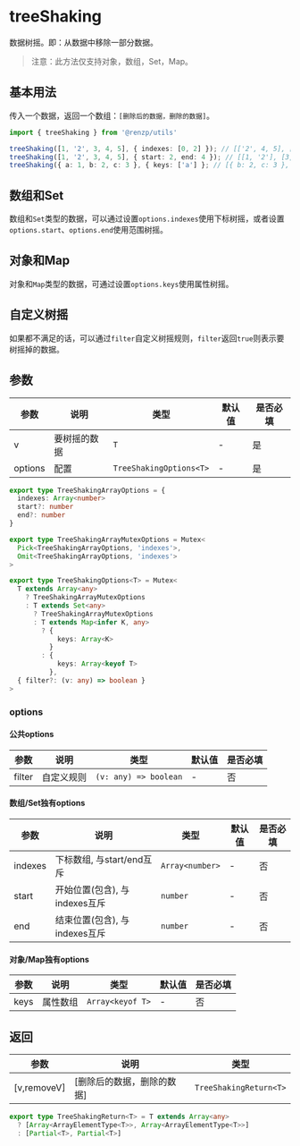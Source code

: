 # treeShaking

数据树摇。即：从数据中移除一部分数据。

> 注意：此方法仅支持对象，数组，Set，Map。

## 基本用法

传入一个数据，返回一个数组：`[删除后的数据，删除的数据]`。

```ts
import { treeShaking } from '@renzp/utils'

treeShaking([1, '2', 3, 4, 5], { indexes: [0, 2] }); // [['2', 4, 5], [1, 3]]
treeShaking([1, '2', 3, 4, 5], { start: 2, end: 4 }); // [[1, '2'], [3, 4, 5]]
treeShaking({ a: 1, b: 2, c: 3 }, { keys: ['a'] }; // [{ b: 2, c: 3 }, { a: 1 }]
```

## 数组和Set

数组和`Set`类型的数据，可以通过设置`options.indexes`使用下标树摇，或者设置`options.start`、`options.end`使用范围树摇。

## 对象和Map

对象和`Map`类型的数据，可通过设置`options.keys`使用属性树摇。

## 自定义树摇

如果都不满足的话，可以通过`filter`自定义树摇规则，`filter`返回`true`则表示要树摇掉的数据。

## 参数

| 参数    | 说明         | 类型                    | 默认值 | 是否必填 |
| ------- | ------------ | ----------------------- | ------ | -------- |
| v       | 要树摇的数据 | `T`                     | -      | 是       |
| options | 配置         | `TreeShakingOptions<T>` | -      | 是       |

```ts
export type TreeShakingArrayOptions = {
  indexes: Array<number>
  start?: number
  end?: number
}

export type TreeShakingArrayMutexOptions = Mutex<
  Pick<TreeShakingArrayOptions, 'indexes'>,
  Omit<TreeShakingArrayOptions, 'indexes'>
>

export type TreeShakingOptions<T> = Mutex<
  T extends Array<any>
    ? TreeShakingArrayMutexOptions
    : T extends Set<any>
      ? TreeShakingArrayMutexOptions
      : T extends Map<infer K, any>
        ? {
            keys: Array<K>
          }
        : {
            keys: Array<keyof T>
          },
  { filter?: (v: any) => boolean }
>
```

### options

#### 公共options

| 参数   | 说明       | 类型                  | 默认值 | 是否必填 |
| ------ | ---------- | --------------------- | ------ | -------- |
| filter | 自定义规则 | `(v: any) => boolean` | -      | 否       |

#### 数组/Set独有options

| 参数    | 说明                          | 类型            | 默认值 | 是否必填 |
| ------- | ----------------------------- | --------------- | ------ | -------- |
| indexes | 下标数组, 与start/end互斥     | `Array<number>` | -      | 否       |
| start   | 开始位置(包含), 与indexes互斥 | `number`        | -      | 否       |
| end     | 结束位置(包含), 与indexes互斥 | `number`        | -      | 否       |

#### 对象/Map独有options

| 参数 | 说明     | 类型             | 默认值 | 是否必填 |
| ---- | -------- | ---------------- | ------ | -------- |
| keys | 属性数组 | `Array<keyof T>` | -      | 否       |


## 返回

| 参数        | 说明                       | 类型                   |
| ----------- | -------------------------- | ---------------------- |
| [v,removeV] | [删除后的数据，删除的数据] | `TreeShakingReturn<T>` |

```ts
export type TreeShakingReturn<T> = T extends Array<any>
  ? [Array<ArrayElementType<T>>, Array<ArrayElementType<T>>]
  : [Partial<T>, Partial<T>]
```